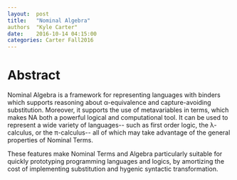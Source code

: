 ```yaml
--- 
layout:  post 
title:   "Nominal Algebra"
authors  "Kyle Carter" 
date:    2016-10-14 04:15:00 
categories: Carter Fall2016
--- 
```


# Abstract

Nominal Algebra is a framework for representing languages with binders which supports reasoning about α-equivalence and capture-avoiding substitution. Moreover, it supports the use of metavariables in terms, which makes NA both a powerful logical and computational tool. It can be used to represent a wide variety of languages-- such as first order logic, the λ-calculus, or the π-calculus-- all of which may take advantage of the general properties of Nominal Terms.

These features make Nominal Terms and Algebra particularly suitable for quickly prototyping programming languages and logics, by amortizing the cost of implementing substitution and hygenic syntactic transformation.
